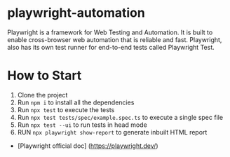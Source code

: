 # playwright-automation

Playwright is a framework for Web Testing and Automation. 
It is built to enable cross-browser web automation that is reliable and fast. 
Playwright, also has its own test runner for end-to-end tests called Playwright Test.

# How to Start
1. Clone the project
2. Run `npm i` to install all the dependencies
3. Run `npx test` to execute the tests
4. Run `npx test tests/spec/example.spec.ts` to execute a single spec file
5. Run `npx test --ui` to run tests in head mode
6. RUN `npx playwright show-report` to generate inbuilt HTML report
    

- [Playwright official doc] (https://playwright.dev/)
